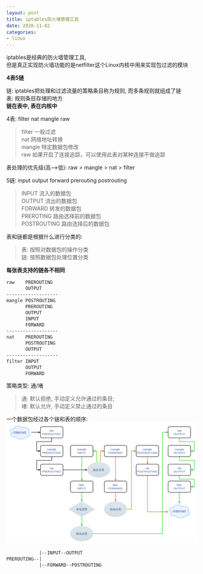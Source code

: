 ```yaml
---
layout: post
title: iptables防火墙管理工具
date: 2020-11-02
categories:
- linux
---
```

iptables是经典的防火墙管理工具, <br>
但是真正实现防火墙功能的是netfilter这个Linux内核中用来实现包过滤的模块<br>

**4表5链**<br>

链: iptables把处理和过滤流量的策略条目称为规则, 而多条规则就组成了链<br>
表: 规则条目存储的地方<br>
**链在表中, 表在内核中**<br>

4表: filter nat mangle raw<br>

>filter  一般过滤<br>
>nat     网络地址转换<br>
>mangle  特定数据包修改<br>
>raw     如果开启了连接追踪，可以使用此表对某种连接不做追踪<br>

表处理的优先级(高\-\-\>低): raw > mangle > nat > filter<br>

5链: input output forward prerouting postrouting<br>

>INPUT    流入的数据包<br>
>OUTPUT   流出的数据包<br>
>FORWARD  转发的数据包<br>
>PREROTING  路由选择前的数据包<br>
>POSTROUTING  路由选择后的数据包<br>

表和链都是根据什么进行分类的:<br>

>表: 按照对数据包的操作分类<br>
>链: 按照数据包处理位置分类<br>

**每张表支持的链各不相同**<br>
```
raw    PREROUTING
       OUTPUT
-------------------
mangle POSTROUTING
       PREROUTING
       OUTPUT
       INPUT
       FORWARD
-------------------
nat    PREROUTING
       POSTROUTING
       OUTPUT
-------------------
filter INPUT
       OUTPUT
       FORWARD
```

策略类型: 通/堵<br>

>通: 默认拒绝, 手动定义允许通过的条目;<br>
>堵: 默认允许, 手动定义禁止通过的条目<br>


一个数据包经过各个链和表的顺序:<br>
<img src="assets/post_image/iptables.png"><br>
```
            |--INPUT--OUTPUT
PREROUTING--|
            |--FORWARD--POSTROUTING
```


